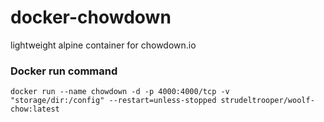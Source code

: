 # docker-chowdown
lightweight alpine container for chowdown.io

### Docker run command
```docker run --name chowdown -d -p 4000:4000/tcp -v "storage/dir:/config" --restart=unless-stopped strudeltrooper/woolf-chow:latest```
